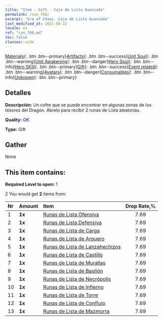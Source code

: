 ```yaml
---
title: "Item - Gift - Caja de Lista Avanzada"
permalink: /con_766/
excerpt: "Era of Chaos  Caja de Lista Avanzada"
last_modified_at: 2021-04-22
locale: es
ref: "con_766.md"
toc: false
classes: wide
---
```

 [Materials](/ItemsES/){: .btn .btn--primary}[Artifacts](/ItemsES/Artifacts/){: .btn .btn--success}[Unit Soul](/ItemsES/UnitSoul/){: .btn .btn--warning}[Unit Awakening](/ItemsES/UnitAwakening/){: .btn .btn--danger}[Hero Soul](/ItemsES/HeroSoul/){: .btn .btn--info}[Hero SKill](/ItemsES/HeroSkill/){: .btn .btn--primary}[Gift](/ItemsES/Gift/){: .btn .btn--success}[Event related](/ItemsES/Events/){: .btn .btn--warning}[Avatars](/ItemsES/Avatars/){: .btn .btn--danger}[Consumables](/ItemsES/Consumables/){: .btn .btn--info}[Unknown](/ItemsES/Unknown/){: .btn .btn--primary}

## Detalles
 **Descripción:** Un cofre que se puede encontrar en algunas zonas de los tesoros del Dragón. Ábrelo para recibir 2 runas de Lista aleatorias.

 **Quality:** <span style="color: #0000CD">OK</span>

 **Type:** Gift

## Gather

  None

## This item contains:

 **Required Level to open:** 1

 2 You would get **2** items  from:

  | Nr | Amount |     Item    | Drop Rate,% |
  |:---|:-------|:------------|:---------:|
  | 1 |  **1x** | [Runas de Lista Ofensiva](/es/Items/con_734/) | 7.69 | 
  | 2 |  **1x** | [Runas de Lista Defensiva](/es/Items/con_739/) | 7.69 | 
  | 3 |  **1x** | [Runas de Lista de Carga](/es/Items/con_741/) | 7.69 | 
  | 4 |  **1x** | [Runas de Lista de Arquero](/es/Items/con_742/) | 7.69 | 
  | 5 |  **1x** | [Runas de Lista de Lanzahechizos](/es/Items/con_746/) | 7.69 | 
  | 6 |  **1x** | [Runas de Lista de Castillo](/es/Items/con_752/) | 7.69 | 
  | 7 |  **1x** | [Runas de Lista de Murallas](/es/Items/con_753/) | 7.69 | 
  | 8 |  **1x** | [Runas de Lista de Bastión](/es/Items/con_754/) | 7.69 | 
  | 9 |  **1x** | [Runas de Lista de Necrópolis](/es/Items/con_755/) | 7.69 | 
  | 10 |  **1x** | [Runas de Lista de Infierno](/es/Items/con_777/) | 7.69 | 
  | 11 |  **1x** | [Runas de Lista de Torre](/es/Items/con_785/) | 7.69 | 
  | 12 |  **1x** | [Runas de Lista de Conflujo](/es/Items/con_791/) | 7.69 | 
  | 13 |  **1x** | [Runas de Lista de Mazmorra](/es/Items/con_792/) | 7.69 | 
